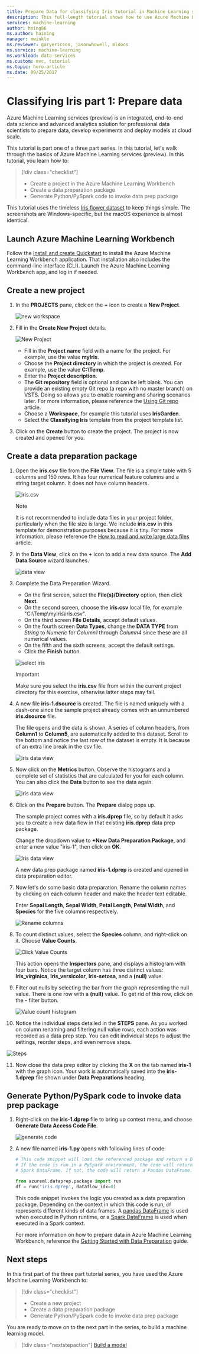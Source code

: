 ```yaml
---
title: Prepare Data for classifying Iris tutorial in Machine Learning services (preview) | Microsoft Docs
description: This full-length tutorial shows how to use Azure Machine Learning services (preview) end-to-end. This is part 1 on data preparation.
services: machine-learning
author: hning86
ms.author: haining
manager: mwinkle
ms.reviewer: garyericson, jasonwhowell, mldocs
ms.service: machine-learning
ms.workload: data-services
ms.custom: mvc, tutorial
ms.topic: hero-article
ms.date: 09/25/2017
---
```


# Classifying Iris part 1: Prepare data
Azure Machine Learning services (preview) is an integrated, end-to-end data science and advanced analytics solution for professional data scientists to prepare data, develop experiments and deploy models at cloud scale.

This tutorial is part one of a three part series. In this tutorial, let's walk through the basics of Azure Machine Learning services (preview). In this tutorial, you learn how to:
> [!div class="checklist"]
> * Create a project in the Azure Machine Learning Workbench
> * Create a data preparation package
> * Generate Python/PySpark code to invoke data prep package

This tutorial uses the timeless [Iris flower dataset](https://en.wikipedia.org/wiki/Iris_flower_data_set) to keep things simple. The screenshots are Windows-specific, but the macOS experience is almost identical.

## Launch Azure Machine Learning Workbench
Follow the [Install and create Quickstart](quickstart-installation.md) to install the Azure Machine Learning Workbench application. That installation also includes the command-line interface (CLI). Launch the Azure Machine Learning Workbench app, and log in if needed.

## Create a new project
1. In the **PROJECTS** pane, click on the **+** icon to create a **New Project**.

   ![new workspace](media/tutorial-classifying-iris/new_ws.png)

2. Fill in the **Create New Project** details. 

   ![New Project](media/tutorial-classifying-iris/new_project.png)

   - Fill in the **Project name** field with a name for the project. For example, use the value **myIris**.
   - Choose the **Project directory** in which the project is created. For example, use the value **C:\Temp**. 
   - Enter the **Project description**. 
   - The **Git repository** field is optional and can be left blank. You can provide an existing empty Git repo (a repo with no master branch) on VSTS. Doing so allows you to enable roaming and sharing scenarios later. For more information, please reference the [Using Git repo](using-git-ml-project.md) article. 
   - Choose a **Workspace**, for example this tutorial uses **IrisGarden**. 
   - Select the **Classifying Iris** template from the project template list. 

3. Click on the **Create** button to create the project. The project is now created and opened for you.

## Create a data preparation package
1. Open the **iris.csv** file from the **File View**. The file is a simple table with 5 columns and 150 rows. It has four numerical feature columns and a string target column. It does not have column headers.

   ![iris.csv](media/tutorial-classifying-iris/show_iris_csv.png)

   >[!NOTE]
   > It is not recommended to include data files in your project folder, particularly when the file size is large. We include **iris.csv** in this template for demonstration purposes because it is tiny. For more information, please reference the [How to read and write large data files](how-to-read-write-files.md) article.

2. In the **Data View**, click on the **+** icon to add a new data source. The **Add Data Source** wizard launches. 

   ![data view](media/tutorial-classifying-iris/data_view.png)

3. Complete the Data Preparation Wizard. 
   - On the first screen, select the **File(s)/Directory** option, then click **Next**.
   - On the second screen, choose the **iris.csv** local file, for example "C:\Temp\myIris\iris.csv".
   - On the third screen **File Details**, accept default values.
   - On the fourth screen **Data Types**, change the **DATA TYPE** from _String_ to _Numeric_ for _Column1_ through _Column4_ since these are all numerical values. 
   - On the fifth and the sixth screens, accept the default settings.
   - Click the **Finish** button.

   ![select iris](media/tutorial-classifying-iris/select_iris_csv.png)

   >[!IMPORTANT]
   >Make sure you select the **iris.csv** file from within the current project directory for this exercise, otherwise latter steps may fail. 

4. A new file **iris-1.dsource** is created. The file is named uniquely with a dash-one since the sample project already comes with an unnumbered **iris.dsource** file.  

   The file opens and the data is shown. A series of column headers, from **Column1** to **Column5**, are automatically added to this dataset. Scroll to the bottom and notice the last row of the dataset is empty. It is because of an extra line break in the csv file.

   ![iris data view](media/tutorial-classifying-iris/iris_data_view.png)

5. Now click on the **Metrics** button. Observe the histograms and a complete set of statistics that are calculated for you for each column. You can also click the **Data** button to see the data again. 

   ![iris data view](media/tutorial-classifying-iris/iris_metrics_view.png)

6. Click on the **Prepare** button. The **Prepare** dialog pops up. 

   The sample project comes with a **iris.dprep** file, so by default it asks you to create a new data flow in that existing **iris.dprep** data prep package. 

   Change the dropdown value to **+New Data Preparation Package**, and enter a new value "iris-1", then click on **OK**.

   ![Iris data view](media/tutorial-classifying-iris/new_dprep.png)

   A new data prep package named **iris-1.dprep** is created and opened in data preparation editor.

7. Now let's do some basic data preparation. Rename the column names by clicking on each column header and make the header text editable. 

   Enter **Sepal Length**, **Sepal Width**, **Petal Length**, **Petal Width**, and **Species** for the five columns respectively.

   ![Rename columns](media/tutorial-classifying-iris/rename_column.png)

8. To count distinct values, select the **Species** column, and right-click on it. Choose **Value Counts**. 

   ![Click Value Counts](media/tutorial-classifying-iris/value_count.png)

   This action opens the **Inspectors** pane, and displays   a histogram with four bars. Notice the target column has three distinct values: **Iris_virginica**, **Iris_versicolor**, **Iris-setosa**, and a **(null)** value.

9. Filter out nulls by selecting the bar from the graph representing the null value. There is one row with a **(null)** value. To get rid of this row, click on the **-** filter button.

   ![Value count histogram](media/tutorial-classifying-iris/filter_out.png)

10. Notice the individual steps detailed in the **STEPS** pane. As you worked on column renaming and filtering null value rows, each action was recorded as a data prep step. You can edit individual steps to adjust the settings, reorder steps, and even remove steps.

   ![Steps](media/tutorial-classifying-iris/steps.png)

11. Now close the data prep editor by clicking the **X** on the tab named **iris-1** with the graph icon. Your work is automatically saved into the **iris-1.dprep** file shown under **Data Preparations** heading.

## Generate Python/PySpark code to invoke data prep package

1. Right-click on the **iris-1.dprep** file to bring up context menu, and choose **Generate Data Access Code File**. 

   ![generate code](media/tutorial-classifying-iris/generate_code.png)

2. A new file named **iris-1.py** opens with following  lines of code:

   ```python
   # This code snippet will load the referenced package and return a DataFrame.
   # If the code is run in a PySpark environment, the code will return a
   # Spark DataFrame. If not, the code will return a Pandas DataFrame.

   from azureml.dataprep.package import run
   df = run('iris.dprep', dataflow_idx=0)
   ```

   This code snippet invokes the logic you created as a data preparation package. Depending on the context in which this code is run, `df` represents different kinds of data frames. A [pandas DataFrame](https://pandas.pydata.org/pandas-docs/stable/generated/pandas.DataFrame.html) is used when executed in Python runtime, or a [Spark DataFrame](https://spark.apache.org/docs/latest/sql-programming-guide.html) is used when executed in a Spark context. 

   For more information on how to prepare data in Azure Machine Learning Workbench, reference the [Getting Started with Data Preparation](data-prep-getting-started.md) guide.

## Next steps
In this first part of the three part tutorial series, you have used the Azure Machine Learning Workbench to:
> [!div class="checklist"]
> * Create a new project 
> * Create a data preparation package
> * Generate Python/PySpark code to invoke data prep package

You are ready to move on to the next part in the series, to build a machine learning model.
> [!div class="nextstepaction"]
> [Build a model](tutorial-classifying-iris-part-2.md)
